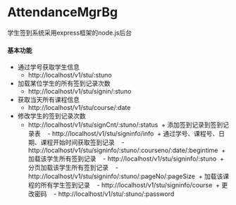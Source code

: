# AttendanceMgrBg
学生签到系统采用express框架的node.js后台

#### 基本功能

  + 通过学号获取学生信息
    - http://localhost/v1/stu/:stuno
  + 加载某位学生的所有签到记录次数
    - http://localhost/v1/stu/signin/:stuno
  + 获取当天所有课程信息
    - http://localhost/v1/stu/course/:date
  + 修改学生的签到记录次数
    - http://localhost/v1/stu/signCnt/:stuno/:status
  + 添加签到记录到签到记录表
    - http://localhost/v1/stu/signinfo/info
  + 通过学号、课程号、日期、课程开始时间获取签到记录
    - http://localhost/v1/stu/signinfo/:stuno/:courseno/:date/:begintime
  + 加载该学生所有签到记录
    - http://localhost/v1/stu/signinfo/:stuno
  + 分页加载该学生所有签到记录
    - http://localhost/v1/stu/signinfo/:stuno/:pageNo/:pageSize
  + 加载该课程的所有学生签到记录
    - http://localhost/v1/stu/signinfo/course
  + 更改密码
    - http://localhost/v1/stu/:stuno/:password
